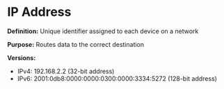 
# IP Address

**Definition:** Unique identifier assigned to each device on a network

**Purpose:** Routes data to the correct destination

**Versions:**
- IPv4: 192.168.2.2 (32-bit address)
- IPv6: 2001:0db8:0000:0000:0300:0000:3334:5272 (128-bit address)
